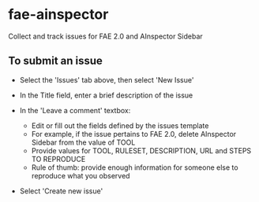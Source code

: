 # fae-ainspector
Collect and track issues for FAE 2.0 and AInspector Sidebar

## To submit an issue

* Select the 'Issues' tab above, then select 'New Issue'

* In the Title field, enter a brief description of the issue

* In the 'Leave a comment' textbox:

    * Edit or fill out the fields defined by the issues template
    * For example, if the issue pertains to FAE 2.0, delete AInspector Sidebar from the value of TOOL
    * Provide values for TOOL, RULESET, DESCRIPTION, URL and STEPS TO REPRODUCE
    * Rule of thumb: provide enough information for someone else to reproduce what you observed

* Select 'Create new issue'
